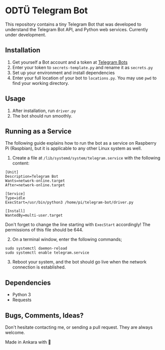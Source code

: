 # ODTÜ Telegram Bot

This repository contains a tiny Telegram Bot that was developed to understand the Telegram Bot API, and Python web services. Currently under development.

## Installation

1. Get yourself a Bot account and a token at [Telegram Bots](https://core.telegram.org/bots)
2. Enter your token to `secrets-template.py` and rename it as `secrets.py`
3. Set up your environment and install dependencies
4. Enter your full location of your bot to `locations.py`. You may use `pwd` to find your working directory.

## Usage

1. After installation, run `driver.py`
2. The bot should run smoothly.

## Running as a Service
The following guide explains how to run the bot as a service on Raspberry Pi (Raspbian), but it is applicable to any other Linux system as well.
1. Create a file at `/lib/systemd/system/telegram.service` with the following content:
```
[Unit]
Description=Telegram Bot
Wants=network-online.target
After=network-online.target

[Service]
Type=idle
ExecStart=/usr/bin/python3 /home/pi/telegram-bot/driver.py

[Install]
WantedBy=multi-user.target
```
Don't forget to change the line starting with `ExecStart` accordingly! The permissions of this file should be 644.

2. On a terminal window, enter the following commands;
```
sudo systemctl daemon-reload
sudo systemctl enable telegram.service
```
3. Reboot your system, and the bot should go live when the network connection is established.

## Dependencies

* Python 3
* Requests

## Bugs, Comments, Ideas?

Don't hesitate contacting me, or sending a pull request. They are always welcome.

Made in Ankara with 💙
